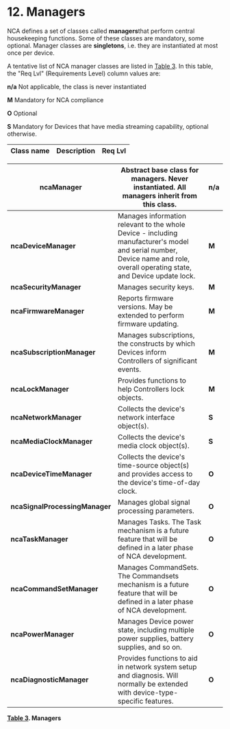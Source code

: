 # 12. Managers

NCA defines a set of classes called **managers**that perform central housekeeping functions. Some of these classes are mandatory, some optional. Manager classes are **singletons**, i.e. they are instantiated at most once per device.

A tentative list of NCA manager classes are listed in [Table 3](#tab_Managers). In this table, the "Req Lvl" (Requirements Level) column values are:

**n/a** Not applicable, the class is never instantiated

**M** Mandatory for NCA compliance

**O** Optional

**S** Mandatory for Devices that have media streaming capability, optional otherwise.

| **Class name** | **Description** | **Req Lvl** |
| --- | --- | --- |

| **ncaManager** | Abstract base class for managers. Never instantiated. All managers inherit from this class. | **n/a** |
| --- | --- | --- |
| **ncaDeviceManager** | Manages information relevant to the whole Device - including manufacturer's model and serial number, Device name and role, overall operating state, and Device update lock. | **M** |
| **ncaSecurityManager** | Manages security keys. | **M** |
| **ncaFirmwareManager** | Reports firmware versions. May be extended to perform firmware updating. | **M** |
| **ncaSubscriptionManager** | Manages subscriptions, the constructs by which Devices inform Controllers of significant events. | **M** |
| **ncaLockManager** | Provides functions to help Controllers lock objects. | **M** |
| **ncaNetworkManager** | Collects the device's network interface object(s). | **S** |
| **ncaMediaClockManager** | Collects the device's media clock object(s). | **S** |
| **ncaDeviceTimeManager** | Collects the device's time-source object(s) and provides access to the device's time-of-day clock. | **O** |
| **ncaSignalProcessingManager** | Manages global signal processing parameters. | **O** |
| **ncaTaskManager** | Manages Tasks. The Task mechanism is a future feature that will be defined in a later phase of NCA development. | **O** |
| **ncaCommandSetManager** | Manages CommandSets. The Commandsets mechanism is a future feature that will be defined in a later phase of NCA development. | **O** |
| **ncaPowerManager** | Manages Device power state, including multiple power supplies, battery supplies, and so on. | **O** |
| **ncaDiagnosticManager** | Provides functions to aid in network system setup and diagnosis. Will normally be extended with device-type-specific features. | **O** |

**[Table 3](#table_Managers). Managers**